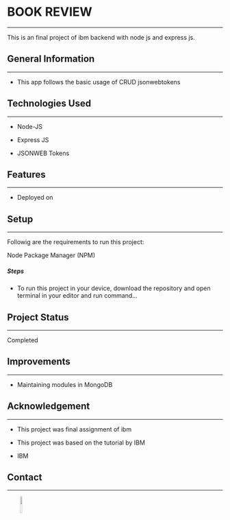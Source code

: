 <h1>BOOK REVIEW</h1>
<hr><p>This is an final project of ibm backend with node js and express js.</p><h2>General Information</h2>
<hr><ul>
<li>This app follows the basic usage of CRUD jsonwebtokens</li>
</ul><ul>
</ul><h2>Technologies Used</h2>
<hr><ul>
<li>Node-JS</li>
</ul><ul>
<li>Express JS</li>
</ul><ul>
<li>JSONWEB Tokens</li>
</ul><ul>

</ul><h2>Features</h2>
<hr><ul>
<li>Deployed on</li>
</ul><h2>Setup</h2>
<hr><p>Followig are the requirements to run this project:</p>
<p>Node Package Manager (NPM)</p><h5>Steps</h5><ul>
<li>To run this project in your device, download the repository and open terminal in your editor and run command…</li>
</ul><h2>Project Status</h2>
<hr><p>Completed</p><h2>Improvements</h2>
<hr><ul>
<li>Maintaining modules in MongoDB</li>
</ul><h2>Acknowledgement</h2>
<hr><ul>
<li>This project was final assignment of ibm</li>
</ul><ul>
<li>This project was based on the tutorial by IBM</li>
</ul><ul>
<li>IBM</li>
</ul><h2>Contact</h2>
<hr><p><span style="margin-right: 30px;"></span><a href="https://github.com/kartik-singh-Fe"><img target="_blank" src="https://cdn.jsdelivr.net/gh/devicons/devicon/icons/github/github-original.svg" style="width: 10%;"></a></p>